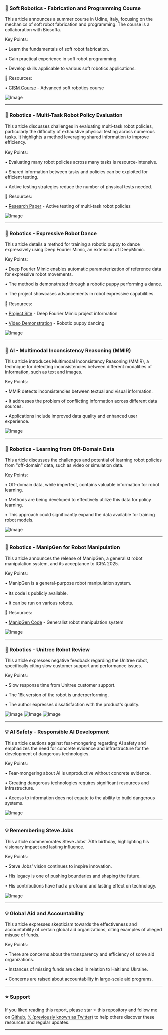 ### 🤖 Soft Robotics - Fabrication and Programming Course

This article announces a summer course in Udine, Italy, focusing on the mechanics of soft robot fabrication and programming.  The course is a collaboration with Biosofta.

Key Points:

• Learn the fundamentals of soft robot fabrication.

• Gain practical experience in soft robot programming.

• Develop skills applicable to various soft robotics applications.


🔗 Resources:

• [CISM Course](https://cism.it/en/activities/courses/C2508/…) - Advanced soft robotics course

![Image](https://pbs.twimg.com/media/GkT3NqgWUAAdOLx?format=jpg&name=small)


---

### 🤖 Robotics - Multi-Task Robot Policy Evaluation

This article discusses challenges in evaluating multi-task robot policies, particularly the difficulty of exhaustive physical testing across numerous tasks.  It highlights a method leveraging shared information to improve efficiency.

Key Points:

•  Evaluating many robot policies across many tasks is resource-intensive.

• Shared information between tasks and policies can be exploited for efficient testing.

• Active testing strategies reduce the number of physical tests needed.


🔗 Resources:

• [Research Paper](https://arxiv.org/abs/2502.09829) - Active testing of multi-task robot policies

![Image](https://pbs.twimg.com/media/GkkrPFeXsAAMRN7?format=jpg&name=small)


---

### 🤖 Robotics - Expressive Robot Dance

This article details a method for training a robotic puppy to dance expressively using Deep Fourier Mimic, an extension of DeepMimic.

Key Points:

• Deep Fourier Mimic enables automatic parameterization of reference data for expressive robot movements.

• The method is demonstrated through a robotic puppy performing a dance.

• The project showcases advancements in robot expressive capabilities.


🔗 Resources:

• [Project Site](https://sony.github.io/DFM/) - Deep Fourier Mimic project information

• [Video Demonstration](https://youtube.com/watch?v=Do4HmC9PNCE&feature=youtu.be…) - Robotic puppy dancing

![Image](https://pbs.twimg.com/ext_tw_video_thumb/1893768165064065024/pu/img/_c1HhH0Tiyf235jk.jpg)


---

### 🤖 AI - Multimodal Inconsistency Reasoning (MMIR)

This article introduces Multimodal Inconsistency Reasoning (MMIR), a technique for detecting inconsistencies between different modalities of information, such as text and images.

Key Points:

• MMIR detects inconsistencies between textual and visual information.

• It addresses the problem of conflicting information across different data sources.

• Applications include improved data quality and enhanced user experience.


![Image](https://pbs.twimg.com/media/GkmeiMhbkAAHGd-?format=jpg&name=small)


---

### 🤖 Robotics - Learning from Off-Domain Data

This article discusses the challenges and potential of learning robot policies from "off-domain" data, such as video or simulation data.

Key Points:

• Off-domain data, while imperfect, contains valuable information for robot learning.

•  Methods are being developed to effectively utilize this data for policy learning.

•  This approach could significantly expand the data available for training robot models.


![Image](https://pbs.twimg.com/ext_tw_video_thumb/1894123079762157568/pu/img/RFXJ6h4qb74eLYMw.jpg)


---

### 🚀 Robotics - ManipGen for Robot Manipulation

This article announces the release of ManipGen, a generalist robot manipulation system, and its acceptance to ICRA 2025.

Key Points:

• ManipGen is a general-purpose robot manipulation system.

• Its code is publicly available.

• It can be run on various robots.


🔗 Resources:

• [ManipGen Code](https://github.com/mihdalal/manipgen…) - Generalist robot manipulation system

![Image](https://pbs.twimg.com/ext_tw_video_thumb/1851662519083118592/pu/img/FUaU3C69oVNg1lZc.jpg)


---

### 🤖 Robotics - Unitree Robot Review

This article expresses negative feedback regarding the Unitree robot, specifically citing slow customer support and performance issues.

Key Points:

• Slow response time from Unitree customer support.

• The 16k version of the robot is underperforming.

• The author expresses dissatisfaction with the product's quality.


![Image](https://pbs.twimg.com/media/GkaaDGDWMAAMFje?format=jpg&name=small)
![Image](https://pbs.twimg.com/media/GkaaVMuWAAApY-g?format=jpg&name=small)
![Image](https://pbs.twimg.com/media/GkaaVMrWYAAOaAd?format=jpg&name=360x360)


---

### 💡 AI Safety - Responsible AI Development

This article cautions against fear-mongering regarding AI safety and emphasizes the need for concrete evidence and infrastructure for the development of dangerous technologies.

Key Points:

• Fear-mongering about AI is unproductive without concrete evidence.

• Creating dangerous technologies requires significant resources and infrastructure.

•  Access to information does not equate to the ability to build dangerous systems.


![Image](https://pbs.twimg.com/amplify_video_thumb/1893738844693856257/img/i7XBW9HQOPXn-_4c.jpg)


---

### 💡  Remembering Steve Jobs

This article commemorates Steve Jobs' 70th birthday, highlighting his visionary impact and lasting influence.

Key Points:

• Steve Jobs' vision continues to inspire innovation.

•  His legacy is one of pushing boundaries and shaping the future.

• His contributions have had a profound and lasting effect on technology.


![Image](https://pbs.twimg.com/media/GkguC9LXYAAypf2?format=jpg&name=small)


---

### 💡 Global Aid and Accountability

This article expresses skepticism towards the effectiveness and accountability of certain global aid organizations, citing examples of alleged misuse of funds.

Key Points:

•  There are concerns about the transparency and efficiency of some aid organizations.

•  Instances of missing funds are cited in relation to Haiti and Ukraine.

•  Concerns are raised about accountability in large-scale aid programs.


---

### ⭐️ Support

If you liked reading this report, please star ⭐️ this repository and follow me on [Github](https://github.com/Drix10), [𝕏 (previously known as Twitter)](https://x.com/DRIX_10_) to help others discover these resources and regular updates.

---
